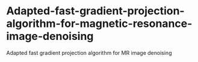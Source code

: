 # Adapted-fast-gradient-projection-algorithm-for-magnetic-resonance-image-denoising
Adapted fast gradient projection algorithm for MR image denoising
